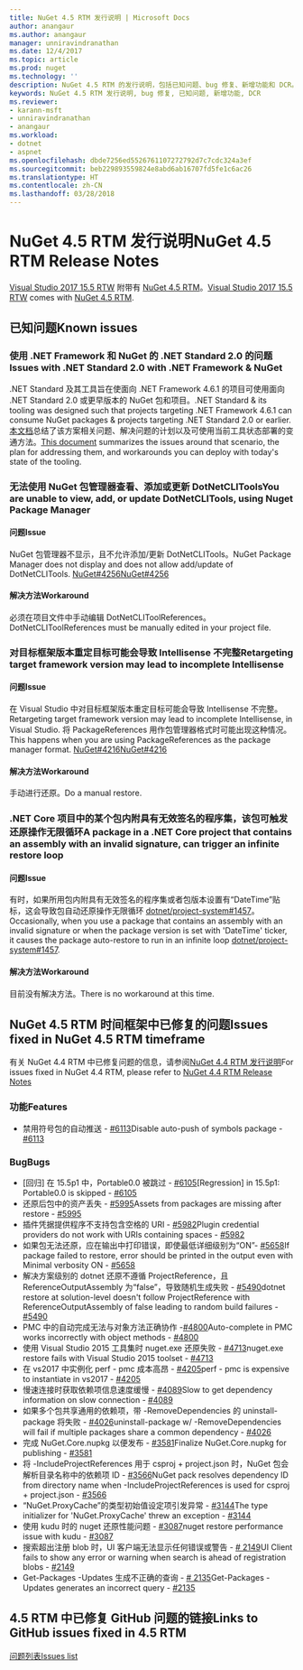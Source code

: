 ```yaml
---
title: NuGet 4.5 RTM 发行说明 | Microsoft Docs
author: anangaur
ms.author: anangaur
manager: unniravindranathan
ms.date: 12/4/2017
ms.topic: article
ms.prod: nuget
ms.technology: ''
description: NuGet 4.5 RTM 的发行说明，包括已知问题、bug 修复、新增功能和 DCR。
keywords: NuGet 4.5 RTM 发行说明, bug 修复, 已知问题, 新增功能, DCR
ms.reviewer:
- karann-msft
- unniravindranathan
- anangaur
ms.workload:
- dotnet
- aspnet
ms.openlocfilehash: dbde7256ed5526761107272792d7c7cdc324a3ef
ms.sourcegitcommit: beb229893559824e8abd6ab16707fd5fe1c6ac26
ms.translationtype: HT
ms.contentlocale: zh-CN
ms.lasthandoff: 03/28/2018
---
```

# <a name="nuget-45-rtm-release-notes"></a><span data-ttu-id="b4e9d-104">NuGet 4.5 RTM 发行说明</span><span class="sxs-lookup"><span data-stu-id="b4e9d-104">NuGet 4.5 RTM Release Notes</span></span>

<span data-ttu-id="b4e9d-105">[Visual Studio 2017 15.5 RTW](https://www.visualstudio.com/news/releasenotes/vs2017-relnotes) 附带有 [NuGet 4.5 RTM](https://dist.nuget.org/win-x86-commandline/v4.5.0/nuget.exe)。</span><span class="sxs-lookup"><span data-stu-id="b4e9d-105">[Visual Studio 2017 15.5 RTW](https://www.visualstudio.com/news/releasenotes/vs2017-relnotes) comes with [NuGet 4.5 RTM](https://dist.nuget.org/win-x86-commandline/v4.5.0/nuget.exe).</span></span>

## <a name="known-issues"></a><span data-ttu-id="b4e9d-106">已知问题</span><span class="sxs-lookup"><span data-stu-id="b4e9d-106">Known issues</span></span>

### <a name="issues-with-net-standard-20-with-net-framework--nuget"></a><span data-ttu-id="b4e9d-107">使用 .NET Framework 和 NuGet 的 .NET Standard 2.0 的问题</span><span class="sxs-lookup"><span data-stu-id="b4e9d-107">Issues with .NET Standard 2.0 with .NET Framework & NuGet</span></span> 

<span data-ttu-id="b4e9d-108">.NET Standard 及其工具旨在使面向 .NET Framework 4.6.1 的项目可使用面向 .NET Standard 2.0 或更早版本的 NuGet 包和项目。</span><span class="sxs-lookup"><span data-stu-id="b4e9d-108">.NET Standard & its tooling was designed such that projects targeting .NET Framework 4.6.1 can consume NuGet packages & projects targeting .NET Standard 2.0 or earlier.</span></span> <span data-ttu-id="b4e9d-109">[本文档](https://github.com/dotnet/standard/issues/481)总结了该方案相关问题、解决问题的计划以及可使用当前工具状态部署的变通方法。</span><span class="sxs-lookup"><span data-stu-id="b4e9d-109">[This document](https://github.com/dotnet/standard/issues/481) summarizes the issues around that scenario, the plan for addressing them, and workarounds you can deploy with today's state of the tooling.</span></span>

### <a name="you-are-unable-to-view-add-or-update-dotnetclitools-using-nuget-package-manager"></a><span data-ttu-id="b4e9d-110">无法使用 NuGet 包管理器查看、添加或更新 DotNetCLITools</span><span class="sxs-lookup"><span data-stu-id="b4e9d-110">You are unable to view, add, or update DotNetCLITools, using Nuget Package Manager</span></span>

#### <a name="issue"></a><span data-ttu-id="b4e9d-111">问题</span><span class="sxs-lookup"><span data-stu-id="b4e9d-111">Issue</span></span>

<span data-ttu-id="b4e9d-112">NuGet 包管理器不显示，且不允许添加/更新 DotNetCLITools。</span><span class="sxs-lookup"><span data-stu-id="b4e9d-112">NuGet Package Manager does not display and does not allow add/update of DotNetCLITools.</span></span> [<span data-ttu-id="b4e9d-113">NuGet#4256</span><span class="sxs-lookup"><span data-stu-id="b4e9d-113">NuGet#4256</span></span>](https://github.com/NuGet/Home/issues/4256)

#### <a name="workaround"></a><span data-ttu-id="b4e9d-114">解决方法</span><span class="sxs-lookup"><span data-stu-id="b4e9d-114">Workaround</span></span>

<span data-ttu-id="b4e9d-115">必须在项目文件中手动编辑 DotNetCLIToolReferences。</span><span class="sxs-lookup"><span data-stu-id="b4e9d-115">DotNetCLIToolReferences must be manually edited in your project file.</span></span>

### <a name="retargeting-target-framework-version-may-lead-to-incomplete-intellisense"></a><span data-ttu-id="b4e9d-116">对目标框架版本重定目标可能会导致 Intellisense 不完整</span><span class="sxs-lookup"><span data-stu-id="b4e9d-116">Retargeting target framework version may lead to incomplete Intellisense</span></span>

#### <a name="issue"></a><span data-ttu-id="b4e9d-117">问题</span><span class="sxs-lookup"><span data-stu-id="b4e9d-117">Issue</span></span>

<span data-ttu-id="b4e9d-118">在 Visual Studio 中对目标框架版本重定目标可能会导致 Intellisense 不完整。</span><span class="sxs-lookup"><span data-stu-id="b4e9d-118">Retargeting target framework version may lead to incomplete Intellisense, in Visual Studio.</span></span> <span data-ttu-id="b4e9d-119">将 PackageReferences 用作包管理器格式时可能出现这种情况。</span><span class="sxs-lookup"><span data-stu-id="b4e9d-119">This happens when you are using PackageReferences as the package manager format.</span></span> [<span data-ttu-id="b4e9d-120">NuGet#4216</span><span class="sxs-lookup"><span data-stu-id="b4e9d-120">NuGet#4216</span></span>](https://github.com/NuGet/Home/issues/4216)

#### <a name="workaround"></a><span data-ttu-id="b4e9d-121">解决方法</span><span class="sxs-lookup"><span data-stu-id="b4e9d-121">Workaround</span></span>

<span data-ttu-id="b4e9d-122">手动进行还原。</span><span class="sxs-lookup"><span data-stu-id="b4e9d-122">Do a manual restore.</span></span>

### <a name="a-package-in-a-net-core-project-that-contains-an-assembly-with-an-invalid-signature-can-trigger-an-infinite-restore-loop"></a><span data-ttu-id="b4e9d-123">.NET Core 项目中的某个包内附具有无效签名的程序集，该包可触发还原操作无限循环</span><span class="sxs-lookup"><span data-stu-id="b4e9d-123">A package in a .NET Core project that contains an assembly with an invalid signature, can trigger an infinite restore loop</span></span>

#### <a name="issue"></a><span data-ttu-id="b4e9d-124">问题</span><span class="sxs-lookup"><span data-stu-id="b4e9d-124">Issue</span></span>

<span data-ttu-id="b4e9d-125">有时，如果所用包内附具有无效签名的程序集或者包版本设置有“DateTime”贴标，这会导致包自动还原操作无限循环 [dotnet/project-system#1457](https://github.com/dotnet/project-system/issues/1457)。</span><span class="sxs-lookup"><span data-stu-id="b4e9d-125">Occasionally, when you use a package that contains an assembly with an invalid signature or when the package version is set with 'DateTime' ticker, it causes the package auto-restore to run in an infinite loop [dotnet/project-system#1457](https://github.com/dotnet/project-system/issues/1457).</span></span>

#### <a name="workaround"></a><span data-ttu-id="b4e9d-126">解决方法</span><span class="sxs-lookup"><span data-stu-id="b4e9d-126">Workaround</span></span>

<span data-ttu-id="b4e9d-127">目前没有解决方法。</span><span class="sxs-lookup"><span data-stu-id="b4e9d-127">There is no workaround at this time.</span></span>

## <a name="issues-fixed-in-nuget-45-rtm-timeframe"></a><span data-ttu-id="b4e9d-128">NuGet 4.5 RTM 时间框架中已修复的问题</span><span class="sxs-lookup"><span data-stu-id="b4e9d-128">Issues fixed in NuGet 4.5 RTM timeframe</span></span>

<span data-ttu-id="b4e9d-129">有关 NuGet 4.4 RTM 中已修复问题的信息，请参阅[NuGet 4.4 RTM 发行说明](../release-notes/nuget-4.4-RTM.md)</span><span class="sxs-lookup"><span data-stu-id="b4e9d-129">For issues fixed in NuGet 4.4 RTM, please refer to [NuGet 4.4 RTM Release Notes](../release-notes/nuget-4.4-RTM.md)</span></span> 

### <a name="features"></a><span data-ttu-id="b4e9d-130">功能</span><span class="sxs-lookup"><span data-stu-id="b4e9d-130">Features</span></span>

- <span data-ttu-id="b4e9d-131">禁用符号包的自动推送 - [#6113](https://github.com/NuGet/Home/issues/6113)</span><span class="sxs-lookup"><span data-stu-id="b4e9d-131">Disable auto-push of symbols package - [#6113](https://github.com/NuGet/Home/issues/6113)</span></span>

### <a name="bugs"></a><span data-ttu-id="b4e9d-132">Bug</span><span class="sxs-lookup"><span data-stu-id="b4e9d-132">Bugs</span></span>

- <span data-ttu-id="b4e9d-133">[回归] 在 15.5p1 中，Portable0.0 被跳过 - [#6105](https://github.com/NuGet/Home/issues/6105)</span><span class="sxs-lookup"><span data-stu-id="b4e9d-133">[Regression] in 15.5p1: Portable0.0 is skipped - [#6105](https://github.com/NuGet/Home/issues/6105)</span></span>
- <span data-ttu-id="b4e9d-134">还原后包中的资产丢失 - [#5995](https://github.com/NuGet/Home/issues/5995)</span><span class="sxs-lookup"><span data-stu-id="b4e9d-134">Assets from packages are missing after restore - [#5995](https://github.com/NuGet/Home/issues/5995)</span></span>
- <span data-ttu-id="b4e9d-135">插件凭据提供程序不支持包含空格的 URI - [#5982](https://github.com/NuGet/Home/issues/5982)</span><span class="sxs-lookup"><span data-stu-id="b4e9d-135">Plugin credential providers do not work with URIs containing spaces - [#5982](https://github.com/NuGet/Home/issues/5982)</span></span>
- <span data-ttu-id="b4e9d-136">如果包无法还原，应在输出中打印错误，即使最低详细级别为“ON”- [#5658](https://github.com/NuGet/Home/issues/5658)</span><span class="sxs-lookup"><span data-stu-id="b4e9d-136">If package failed to restore, error should be printed in the output even with Minimal verbosity ON - [#5658](https://github.com/NuGet/Home/issues/5658)</span></span>
- <span data-ttu-id="b4e9d-137">解决方案级别的 dotnet 还原不遵循 ProjectReference，且 ReferenceOutputAssembly 为“false”，导致随机生成失败 - [#5490](https://github.com/NuGet/Home/issues/5490)</span><span class="sxs-lookup"><span data-stu-id="b4e9d-137">dotnet restore at solution-level doesn't follow ProjectReference with ReferenceOutputAssembly of false leading to random build failures - [#5490](https://github.com/NuGet/Home/issues/5490)</span></span>
- <span data-ttu-id="b4e9d-138">PMC 中的自动完成无法与对象方法正确协作 -[#4800](https://github.com/NuGet/Home/issues/4800)</span><span class="sxs-lookup"><span data-stu-id="b4e9d-138">Auto-complete in PMC works incorrectly with object methods - [#4800](https://github.com/NuGet/Home/issues/4800)</span></span>
- <span data-ttu-id="b4e9d-139">使用 Visual Studio 2015 工具集时 nuget.exe 还原失败 - [#4713](https://github.com/NuGet/Home/issues/4713)</span><span class="sxs-lookup"><span data-stu-id="b4e9d-139">nuget.exe restore fails with Visual Studio 2015 toolset - [#4713](https://github.com/NuGet/Home/issues/4713)</span></span>
- <span data-ttu-id="b4e9d-140">在 vs2017 中实例化 perf - pmc 成本高昂 - [#4205](https://github.com/NuGet/Home/issues/4205)</span><span class="sxs-lookup"><span data-stu-id="b4e9d-140">perf - pmc is expensive to instantiate in vs2017 - [#4205](https://github.com/NuGet/Home/issues/4205)</span></span>
- <span data-ttu-id="b4e9d-141">慢速连接时获取依赖项信息速度缓慢 - [#4089](https://github.com/NuGet/Home/issues/4089)</span><span class="sxs-lookup"><span data-stu-id="b4e9d-141">Slow to get dependency information on slow connection - [#4089](https://github.com/NuGet/Home/issues/4089)</span></span>
- <span data-ttu-id="b4e9d-142">如果多个包共享通用的依赖项，带 -RemoveDependencies 的 uninstall-package 将失败 - [#4026](https://github.com/NuGet/Home/issues/4026)</span><span class="sxs-lookup"><span data-stu-id="b4e9d-142">uninstall-package w/ -RemoveDependencies will fail if multiple packages share a common dependency - [#4026](https://github.com/NuGet/Home/issues/4026)</span></span>
- <span data-ttu-id="b4e9d-143">完成 NuGet.Core.nupkg 以便发布 - [#3581](https://github.com/NuGet/Home/issues/3581)</span><span class="sxs-lookup"><span data-stu-id="b4e9d-143">Finalize NuGet.Core.nupkg for publishing - [#3581](https://github.com/NuGet/Home/issues/3581)</span></span>
- <span data-ttu-id="b4e9d-144">将 -IncludeProjectReferences 用于 csproj + project.json 时，NuGet 包会解析目录名称中的依赖项 ID - [#3566](https://github.com/NuGet/Home/issues/3566)</span><span class="sxs-lookup"><span data-stu-id="b4e9d-144">NuGet pack resolves dependency ID from directory name when -IncludeProjectReferences is used for csproj + project.json - [#3566](https://github.com/NuGet/Home/issues/3566)</span></span>
- <span data-ttu-id="b4e9d-145">“NuGet.ProxyCache”的类型初始值设定项引发异常 - [#3144](https://github.com/NuGet/Home/issues/3144)</span><span class="sxs-lookup"><span data-stu-id="b4e9d-145">The type initializer for 'NuGet.ProxyCache' threw an exception - [#3144](https://github.com/NuGet/Home/issues/3144)</span></span>
- <span data-ttu-id="b4e9d-146">使用 kudu 时的 nuget 还原性能问题 - [#3087](https://github.com/NuGet/Home/issues/3087)</span><span class="sxs-lookup"><span data-stu-id="b4e9d-146">nuget restore performance issue with kudu - [#3087](https://github.com/NuGet/Home/issues/3087)</span></span>
- <span data-ttu-id="b4e9d-147">搜索超出注册 blob 时，UI 客户端无法显示任何错误或警告 - [# 2149](https://github.com/NuGet/Home/issues/2149)</span><span class="sxs-lookup"><span data-stu-id="b4e9d-147">UI Client fails to show any error or warning when search is ahead of registration blobs - [#2149](https://github.com/NuGet/Home/issues/2149)</span></span>
- <span data-ttu-id="b4e9d-148">Get-Packages -Updates 生成不正确的查询 - [# 2135](https://github.com/NuGet/Home/issues/2135)</span><span class="sxs-lookup"><span data-stu-id="b4e9d-148">Get-Packages -Updates generates an incorrect query - [#2135](https://github.com/NuGet/Home/issues/2135)</span></span>

## <a name="links-to-github-issues-fixed-in-45-rtm"></a><span data-ttu-id="b4e9d-149">4.5 RTM 中已修复 GitHub 问题的链接</span><span class="sxs-lookup"><span data-stu-id="b4e9d-149">Links to GitHub issues fixed in 4.5 RTM</span></span>

[<span data-ttu-id="b4e9d-150">问题列表</span><span class="sxs-lookup"><span data-stu-id="b4e9d-150">Issues list</span></span>](https://github.com/NuGet/Home/issues?q=is%3Aissue+milestone%3A4.5+is%3Aclosed)
